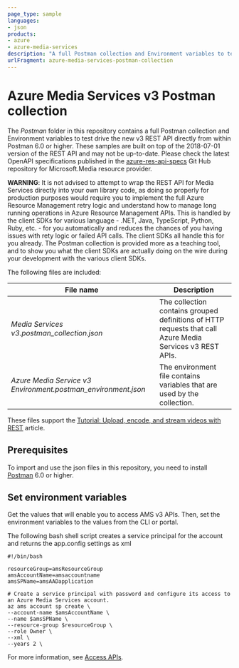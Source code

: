 ```yaml
---
page_type: sample
languages:
- json
products:
- azure
- azure-media-services
description: "A full Postman collection and Environment variables to test drive the new v3 REST API directly from within Postman 6.0 or higher."
urlFragment: azure-media-services-postman-collection
---
```


# Azure Media Services v3 Postman collection 
 
The *Postman* folder in this repository contains a full Postman collection and Environment variables to test drive the new v3 REST API directly from within Postman 6.0 or higher.  These samples are built on top of the 2018-07-01 version of the REST API and may not be up-to-date. Please check the latest OpenAPI specifications published in the [azure-res-api-specs](https://github.com/Azure/azure-rest-api-specs/tree/master/specification/mediaservices/resource-manager/Microsoft.Media/stable) Git Hub repository for Microsoft.Media resource provider. 

**WARNING**: It is not advised to attempt to wrap the REST API for Media Services directly into your own library code, as doing so properly for production purposes would require you to implement the full Azure Resource Management retry logic and understand how to manage long running operations in Azure Resource Management APIs.  This is handled by the client SDKs for various language - .NET, Java, TypeScript, Python, Ruby, etc. - for you automatically and reduces the chances of you having issues with rety logic or failed API calls.  The client SDKs all handle this for you already.  The Postman collection is provided more as a teaching tool, and to show you what the client SDKs are actually doing on the wire during your development with the various client SDKs. 

The following files are included:

|File name|Description|
|---|---|
|*Media Services v3.postman_collection.json*|The collection contains grouped definitions of HTTP requests that call Azure Media Services v3 REST APIs.|
|*Azure Media Service v3 Environment.postman_environment.json*|The environment file contains variables that are used by the collection. |

These files support the [Tutorial: Upload, encode, and stream videos with REST](https://docs.microsoft.com/azure/media-services/latest/stream-files-tutorial-with-rest) article.

## Prerequisites

To import and use the json files in this repository, you need to install [Postman](https://www.getpostman.com/) 6.0 or higher.

## Set environment variables

Get the values that will enable you to access AMS v3 APIs. Then, set the environment variables to the values from the CLI or portal. 

The following bash shell script creates a service principal for the account and returns the app.config settings as xml

    #!/bin/bash

    resourceGroup=amsResourceGroup
    amsAccountName=amsaccountname
    amsSPName=amsAADapplication

    # Create a service principal with password and configure its access to an Azure Media Services account.
    az ams account sp create \
    --account-name $amsAccountName \
    --name $amsSPName \
    --resource-group $resourceGroup \
    --role Owner \
    --xml \
    --years 2 \

For more information, see [Access APIs](https://docs.microsoft.com/azure/media-services/latest/access-api-cli-how-to).

